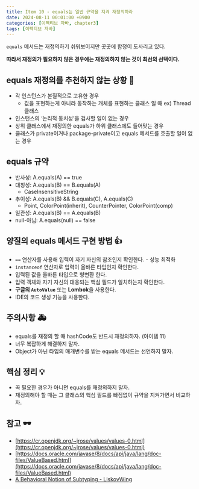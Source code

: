 ```yaml
---
title: Item 10 - equals는 일반 규약을 지켜 재정의하라
date: 2024-08-11 00:01:00 +0900
categories: [이펙티브 자바, chapter3]
tags: [이펙티브 자바]
---
```


`equals` 메서드는 재정의하기 쉬워보이지만 곳곳에 함정이 도사리고 있다.

**따라서 재정의가 필요하지 않은 경우에는 재정의하지 않는 것이 최선의 선택이다.**

## **equals 재정의를 추천하지 않는 상황 🙅**

- 각 인스턴스가 본질적으로 고유한 경우
    - 값을 표현하는게 아니라 동작하는 개체를 표현하는 클래스 일 때 ex) Thread 클래스
- 인스턴스의 ‘논리적 동치성’을 검사할 일이 없는 경우
- 상위 클래스에서 재정의한 equals가 하위 클래스에도 들어맞는 경우
- 클래스가 private이거나 package-private이고 equals 메서드를 호출할 일이 없는 경우

## **equals 규약**

- 반사성: A.equals(A) == true
- 대칭성: A.equals(B) == B.equals(A)
    - CaseInsensitiveString
- 추이성: A.equals(B) && B.equals(C), A.equals(C)
    - Point, ColorPoint(inherit), CounterPointer, ColorPoint(comp)
- 일관성: A.equals(B) == A.equals(B)
- null-아님: A.equals(null) == false

## **양질의 equals 메서드 구현 방법 👍**

- `==` 연산자를 사용해 입력이 자기 자신의 참조인지 확인한다. - 성능 최적화
- `instanceof` 연산자로 입력이 올바른 타입인지 확인한다.
- 입력된 값을 올바른 타입으로 형변환 한다.
- 입력 객체와 자기 자신의 대응되는 핵심 필드가 일치하는지 확인한다.
- **구글의 `AutoValue`** 또는 **Lombok**을 사용한다.
- IDE의 코드 생성 기능을 사용한다.

## **주의사항 🚑**

- equals를 재정의 할 때 hashCode도 반드시 재정의하자. (아이템 11)
- 너무 복잡하게 해결하지 말자.
- Object가 아닌 타입의 매개변수를 받는 equals 메서드는 선언하지 말자.

## **핵심 정리 💡**

- 꼭 필요한 경우가 아니면 equals를 재정의하지 말자.
- 재정의해야 할 때는 그 클래스의 핵심 필드를 빠짐없이 규약을 지켜가면서 비교하자.

## **참고 🕶️**
- [https://cr.openjdk.org/~jrose/values/values-0.html](https://cr.openjdk.org/~jrose/values/values-0.html)
- [https://docs.oracle.com/javase/8/docs/api/java/lang/doc-files/ValueBased.html](https://docs.oracle.com/javase/8/docs/api/java/lang/doc-files/ValueBased.html)
- [A Behavioral Notion of Subtyping - LiskovWing](https://www.cs.cmu.edu/~wing/publications/LiskovWing94.pdf)
